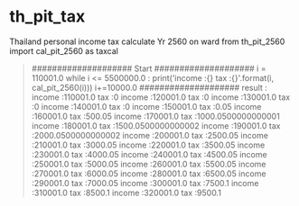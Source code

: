 # th_pit_tax
Thailand personal income tax calculate Yr 2560 on ward
from th_pit_2560 import cal_pit_2560 as taxcal



>####################
>Start
>####################
>i = 110001.0
>while i <= 5500000.0 :
>    print('income :{} tax :{}'.format(i, cal_pit_2560(i)))
>    i+=10000.0
>####################
>result :
>income :110001.0 tax :0
income :120001.0 tax :0
income :130001.0 tax :0
income :140001.0 tax :0
income :150001.0 tax :0.05
income :160001.0 tax :500.05
income :170001.0 tax :1000.0500000000001
income :180001.0 tax :1500.0500000000002
income :190001.0 tax :2000.0500000000002
income :200001.0 tax :2500.05
income :210001.0 tax :3000.05
income :220001.0 tax :3500.05
income :230001.0 tax :4000.05
income :240001.0 tax :4500.05
income :250001.0 tax :5000.05
income :260001.0 tax :5500.05
income :270001.0 tax :6000.05
income :280001.0 tax :6500.05
income :290001.0 tax :7000.05
income :300001.0 tax :7500.1
income :310001.0 tax :8500.1
income :320001.0 tax :9500.1
